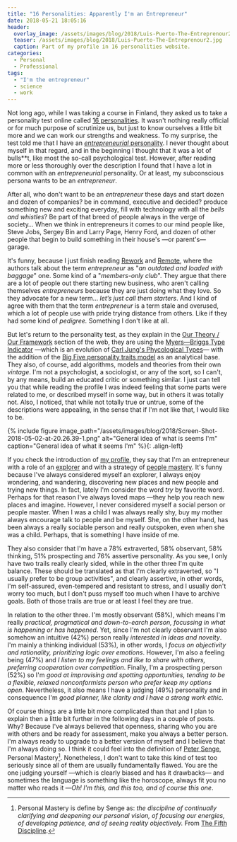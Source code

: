 ```yaml
---
title: "16 Personalities: Apparently I'm an Entrepreneur"
date: 2018-05-21 18:05:16
header:
  overlay_image: /assets/images/blog/2018/Luis-Puerto-The-Entreprenour2.jpg
  teaser: /assets/images/blog/2018/Luis-Puerto-The-Entreprenour2.jpg
  caption: Part of my profile in 16 personalities website. 
categories:
  - Personal
  - Professional
tags:
  - "I'm the entrepreneur"
  - science
  - work
---
```

Not long ago, while I was taking a course in Finland, they asked us to take a personality test online called [16 personalities](https://www.16personalities.com). It wasn't nothing really official or for much purpose of scrutinize us, but just to know ourselves a little bit more and we can work our strengths and weakness. To my surprise, the test told me that I have an [_entrepreneurial_ personality](https://www.16personalities.com/profiles/aac7d80816e2d). I never thought about myself in that regard, and in the beginning I thought that it was a lot of bulls**t, like most the so-call psychological test. However, after reading more or less thoroughly over the description I found that I have a lot in common with an _entrepreneurial_ personality. Or at least, my subconscious persona wants to be an _entrepreneur_.

After all, who don't want to be an _entrepreneur_ these days and start dozen and dozen of companies? be in command, executive and decided? produce something new and exciting everyday, fill with technology with all the _bells and whistles_? Be part of that breed of people always in the verge of society… When we think in entrepreneurs it comes to our mind people like, Steve Jobs, Sergey Bin and Larry Page, Henry Ford, and dozen of other people that begin to build something in their house's —or parent's— garage.

It's funny, because I just finish reading [Rework](https://basecamp.com/books/rework) and [Remote](https://basecamp.com/books/remote), where the authors talk about the term _entrepreneur_ as "_an outdated and loaded with baggage_" one. Some kind of a "_members-only club_". They argue that there are a lot of people out there starting new business, who aren't calling themselves _entrepreneurs_ because they are just doing what they love. So they advocate for a new term… _let’s just call them starters_. And I kind of agree with them that the term _entrepreneur_ is a term stale and overused, which a lot of people use with pride trying distance from others. Like if they had some kind of _pedigree._ Something I don't like at all.

But let's return to the personality test, as they explain in the [Our Theory / Our Framework](https://www.16personalities.com/articles/our-theory) section of the web, they are using the [Myers—Briggs Type Indicator](https://en.wikipedia.org/wiki/Myers–Briggs_Type_Indicator#Criticism) —which is an evolution of [Carl Jung's Phycological Types](https://en.wikipedia.org/wiki/Psychological_Types)— with the addition of the [Big Five personality traits model](https://en.wikipedia.org/wiki/Big_Five_personality_traits) as an analytical base. They also, of course, add algorithms, models and theories from their own _vintage_. I'm not a psychologist, a sociologist, or any of the sort, so I can't, by any means, build an educated critic or something similar. I just can tell you that while reading the profile I was indeed feeling that some parts were related to me, or described myself in some way, but in others it was totally not. Also, I noticed, that while not totally true or untrue, some of the descriptions were appealing, in the sense that if I'm not like that, I would like to be.

{% include figure image_path="/assets/images/blog/2018/Screen-Shot-2018-05-02-at-20.26.39-1.png" alt="General idea of what is seems I'm" caption="General idea of what it seems I'm" %}{: .align-left}

If you check the introduction of [my profile](https://www.16personalities.com/profiles/aac7d80816e2d), they say that I'm an entrepreneur with a role of an [explorer](https://www.16personalities.com/articles/roles-explorers) and with a strategy of [people mastery](https://www.16personalities.com/articles/strategies-people-mastery). It's funny because I've always considered myself an explorer, I always enjoy wondering, and wandering, discovering new places and new people and trying new things. In fact, lately I'm consider the word *try* by favorite word. Perhaps for that reason I've always loved maps —they help you reach new places and imagine. However, I never considered myself a social person or people master. When I was a child I was always really shy, buy my mother always encourage talk to people and be myself. She, on the other hand, has been always a really sociable person and really outspoken, even when she was a child. Perhaps, that is something I have inside of me.

They also consider that I'm have a 78% extraverted, 58% observant, 58% thinking, 51% prospecting and 76% assertive personality. As you see, I only have two trails really clearly sided, while in the other three I'm quite balance. These should be translated as that I'm clearly extraverted, so "I usually prefer to be group activities", and clearly assertive, in other words, I'm self-assured, even-tempered and resistant to stress, and I usually don't worry too much, but I don't puss myself too much when I have to archive goals. Both of those trails are true or at least I feel they are true.

In relation to the other three. I'm mostly observant (58%), which means I'm really _practical, pragmatical and down-to-earch person, focussing in what is happening or has happened_. Yet, since I'm not clearly observant I'm also somehow an intuitive (42%) person really _interested in ideas and novelty_. I'm mainly a thinking individual (53%), in other words, I _focus on objectivity and rationality, prioritizing logic over emotions_. However, I'm also a feeling being (47%) and _I listen to my feelings and like to share with others, preferring cooperation over competition_. Finally, I'm a prospecting person (52%) so I'm _good at improvising and spotting opportunities,_ _tending to be a flexible, relaxed nonconformists person who prefer keep my options open_. Nevertheless, it also means I have a judging (49%) personality and in consequence I'm _good planner, like clarity and I have a strong work ethic._

Of course things are a little bit more complicated than that and I plan to explain then a little bit further in the following days in a couple of posts. Why? Because I've always believed that openness, sharing who you are with others and be ready for assessment, make you always a better person. I'm always ready to upgrade to a better version of myself and I believe that I'm always doing so. I think it could feel into the definition of [Peter Senge](https://en.wikipedia.org/wiki/Peter_Senge), Personal Mastery[^1]. Nonetheless, I don't want to take this kind of test too seriously since all of them are usually fundamentally flawed. You are the one judging yourself —which is clearly biased and has it drawbacks— and sometimes the language is something like the horoscope, always fit you no matter who reads it —*Oh! I'm this, and this too, and of course this one*.

[^1]: Personal Mastery is define by Senge as: _the discipline of continually clarifying and deepening our personal vision, of focusing our energies, of developing patience, and of seeing reality objectively._ From [The Fifth Discipline](https://en.wikipedia.org/wiki/The_Fifth_Discipline).